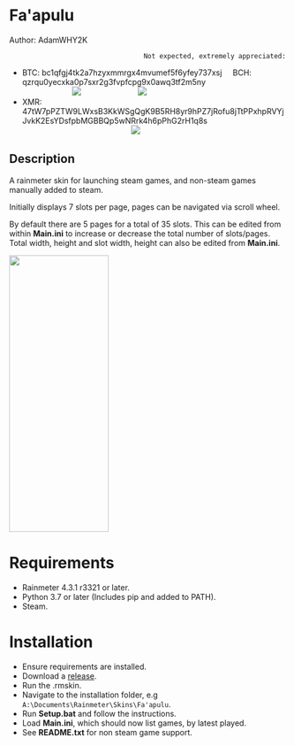 # Fa'apulu
Author: AdamWHY2K

                                      Not expected, extremely appreciated:
* BTC: bc1qfgj4tk2a7hzyxmmrgx4mvumef5f6yfey737xsj       BCH: qzrqu0yecxka0p7sxr2g3fvpfcpg9x0awq3tf2m5ny         
                       <img src="https://user-images.githubusercontent.com/68286215/130465610-63a93f21-4c79-4de4-a1ee-2aeb6ed17a9a.png">                                                                    <img src="https://user-images.githubusercontent.com/68286215/130466304-f6b50ae3-2bf4-40df-bf6d-3adf95f2ec67.png">
* XMR: 47tW7pPZTW9LWxsB3KkWSgQgK9B5RH8yr9hPZ7jRofu8jTtPPxhpRVYjJvkK2EsYDsfpbMGBBQp5wNRrk4h6pPhG2rH1q8s
                                                  <img src="https://user-images.githubusercontent.com/68286215/130466563-1ad94060-fd62-4c87-ad3b-728858f8dcea.png">

## Description
A rainmeter skin for launching steam games, and non-steam games manually added to steam. 

Initially displays 7 slots per page, pages can be navigated via scroll wheel. 

By default there are 5 pages for a total of 35 slots. This can be edited from within **Main.ini** to increase or decrease the total number of slots/pages. Total width, height and slot width, height can also be edited from **Main.ini**.

<img src="https://user-images.githubusercontent.com/68286215/127569067-8b73f156-32ac-448d-8d6b-de79335cf354.gif" width="180" height="500">

# Requirements
* Rainmeter 4.3.1 r3321 or later.
* Python 3.7 or later (Includes pip and added to PATH).
* Steam.

# Installation
* Ensure requirements are installed.
* Download a [release](https://github.com/AdamWHY2K/Fa-apulu/releases).
* Run the .rmskin.
* Navigate to the installation folder, e.g `A:\Documents\Rainmeter\Skins\Fa'apulu`.
* Run **Setup.bat** and follow the instructions.
* Load **Main.ini**, which should now list games, by latest played.
* See **README.txt** for non steam game support.
